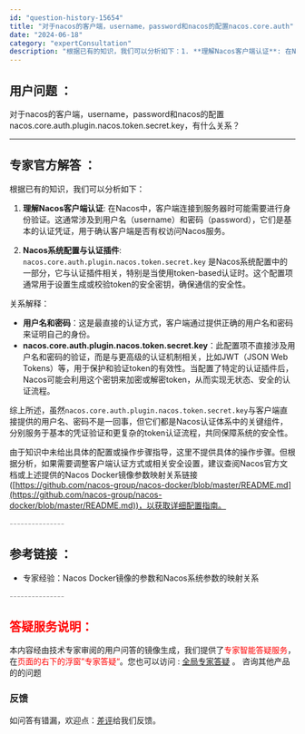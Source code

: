 ```yaml
---
id: "question-history-15654"
title: "对于nacos的客户端，username，password和nacos的配置nacos.core.auth"
date: "2024-06-18"
category: "expertConsultation"
description: "根据已有的知识，我们可以分析如下：1. **理解Nacos客户端认证**: 在Nacos中，客户端连接到服务器时可能需要进行身份验证。这通常涉及到用户名（username）和密码（password），它们是基本的认证凭证，用于确认客户端是否有权访问Nacos服务。2. **Nacos系统配置与认证插"
---
```


## 用户问题 ： 
 对于nacos的客户端，username，password和nacos的配置nacos.core.auth.plugin.nacos.token.secret.key，有什么关系？  

---------------
## 专家官方解答 ：

根据已有的知识，我们可以分析如下：

1. **理解Nacos客户端认证**: 在Nacos中，客户端连接到服务器时可能需要进行身份验证。这通常涉及到用户名（username）和密码（password），它们是基本的认证凭证，用于确认客户端是否有权访问Nacos服务。

2. **Nacos系统配置与认证插件**: `nacos.core.auth.plugin.nacos.token.secret.key` 是Nacos系统配置中的一部分，它与认证插件相关，特别是当使用token-based认证时。这个配置项通常用于设置生成或校验token的安全密钥，确保通信的安全性。

关系解释：
- **用户名和密码**：这是最直接的认证方式，客户端通过提供正确的用户名和密码来证明自己的身份。
- **nacos.core.auth.plugin.nacos.token.secret.key**：此配置项不直接涉及用户名和密码的验证，而是与更高级的认证机制相关，比如JWT（JSON Web Tokens）等，用于保护和验证token的有效性。当配置了特定的认证插件后，Nacos可能会利用这个密钥来加密或解密token，从而实现无状态、安全的认证流程。

综上所述，虽然`nacos.core.auth.plugin.nacos.token.secret.key`与客户端直接提供的用户名、密码不是一回事，但它们都是Nacos认证体系中的关键组件，分别服务于基本的凭证验证和更复杂的token认证流程，共同保障系统的安全性。

由于知识中未给出具体的配置或操作步骤指导，这里不提供具体的操作步骤。但根据分析，如果需要调整客户端认证方式或相关安全设置，建议查阅Nacos官方文档或上述提供的Nacos Docker镜像参数映射关系链接([https://github.com/nacos-group/nacos-docker/blob/master/README.md](https://github.com/nacos-group/nacos-docker/blob/master/README.md))，以获取详细配置指南。


<font color="#949494">---------------</font> 


## 参考链接 ：

* 专家经验：Nacos Docker镜像的参数和Nacos系统参数的映射关系 


 <font color="#949494">---------------</font> 
 


## <font color="#FF0000">答疑服务说明：</font> 

本内容经由技术专家审阅的用户问答的镜像生成，我们提供了<font color="#FF0000">专家智能答疑服务</font>，在<font color="#FF0000">页面的右下的浮窗”专家答疑“</font>。您也可以访问 : [全局专家答疑](https://answer.opensource.alibaba.com/docs/intro) 。 咨询其他产品的的问题

### 反馈
如问答有错漏，欢迎点：[差评](https://ai.nacos.io/user/feedbackByEnhancerGradePOJOID?enhancerGradePOJOId=15706)给我们反馈。
